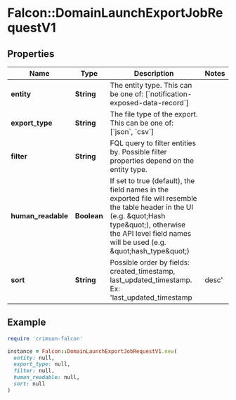 # Falcon::DomainLaunchExportJobRequestV1

## Properties

| Name | Type | Description | Notes |
| ---- | ---- | ----------- | ----- |
| **entity** | **String** | The entity type. This can be one of: [&#x60;notification-exposed-data-record&#x60;] |  |
| **export_type** | **String** | The file type of the export. This can be one of: [&#x60;json&#x60;, &#x60;csv&#x60;] |  |
| **filter** | **String** | FQL query to filter entities by. Possible filter properties depend on the entity type. |  |
| **human_readable** | **Boolean** | If set to true (default), the field names in the exported file will resemble the table header in the UI (e.g. \&quot;Hash type\&quot;), otherwise the API level field names will be used (e.g. \&quot;hash_type\&quot;) |  |
| **sort** | **String** | Possible order by fields: created_timestamp, last_updated_timestamp. Ex: &#39;last_updated_timestamp|desc&#39; | [optional] |

## Example

```ruby
require 'crimson-falcon'

instance = Falcon::DomainLaunchExportJobRequestV1.new(
  entity: null,
  export_type: null,
  filter: null,
  human_readable: null,
  sort: null
)
```

